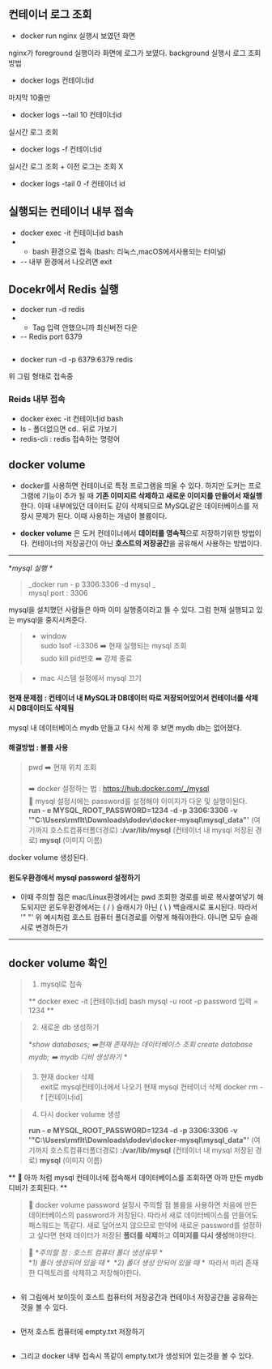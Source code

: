 <h2 id="컨테이너-로그-조회">컨테이너 로그 조회</h2>
<ul>
<li>docker run nginx 실행시 보였던 화면
<img alt="" src="https://velog.velcdn.com/images/victoryone/post/0e28df31-36b9-4fe3-b531-267adb88c300/image.png" /></li>
</ul>
<p>nginx가 foreground 실행이라 화면에 로그가 보였다.
background 실행시 로그 조회 방법</p>
<ul>
<li>docker logs 컨테이너id </li>
</ul>
<p>마지막 10줄만</p>
<ul>
<li>docker logs --tail 10 컨테이너id</li>
</ul>
<p>실시간 로그 조회 </p>
<ul>
<li>docker logs -f 컨테이너id</li>
</ul>
<p>실시간 로그 조회 + 이전 로그는 조회 X </p>
<ul>
<li>docker logs -tail 0 -f 컨테이너 id </li>
</ul>
<h2 id="실행되는-컨테이너-내부-접속">실행되는 컨테이너 내부 접속</h2>
<ul>
<li>docker exec -it 컨테이너id bash</li>
<li><ul>
<li>bash 환경으로 접속 (bash: 리눅스,macOS에서사용되는 터미널)</li>
</ul>
</li>
<li>-- 내부 환경에서 나오려면 exit </li>
</ul>
<h2 id="docekr에서-redis-실행">Docekr에서 Redis 실행</h2>
<ul>
<li>docker run -d redis </li>
<li><ul>
<li>Tag 입력 안했으니까 최신버전 다운</li>
</ul>
</li>
<li>-- Redis port 6379 </li>
</ul>
<p><img alt="" src="https://velog.velcdn.com/images/victoryone/post/6034c39c-8dd5-4296-a55d-71c7d9920dfe/image.png" /></p>
<ul>
<li>docker run -d -p 6379:6379 redis 
<img alt="" src="https://velog.velcdn.com/images/victoryone/post/5afc37c2-05f5-4846-85d6-08add7d1072f/image.png" /></li>
</ul>
<p>위 그림 형태로 접속중</p>
<h3 id="reids-내부-접속">Reids 내부 접속</h3>
<ul>
<li>docker exec -it 컨테이너id bash</li>
<li>ls - 폴더없으면 cd.. 뒤로 가보기 
<img alt="" src="https://velog.velcdn.com/images/victoryone/post/35b4378f-710c-431d-aaee-74ef1f0db5b2/image.png" /></li>
<li>redis-cli : redis 접속하는 명령어 </li>
</ul>
<h2 id="docker-volume">docker volume</h2>
<ul>
<li><p>docker를 사용하면 컨테이너로 특정 프로그램을 띄울 수 있다.
하지만 도커는 프로그램에 기능이 추가 될 때 <strong>기존 이미지르 삭제하고 새로운 이미지를 만들어서 재실행</strong>한다. 이때 내부에있던 데이터도 같이 삭제되므로 MySQL같은 데이터베이스를 저장시 문제가 된다. 이때 사용하는 개념이 볼륨이다. </p>
</li>
<li><p><strong>docker volume</strong> 은 도커 컨테이너에서 <strong>데이터를 영속적</strong>으로 저장하기위한 방법이다.
컨테이너의 저장공간이 아닌 <strong>호스트의 저장공간</strong>을 공유해서 사용하는 방법이다. </p>
</li>
</ul>
<hr />
<p>*<em>mysql 실행 *</em> </p>
<blockquote>
<p>_docker run - p 3306:3306 -d mysql _
<br />mysql port : 3306 </p>
</blockquote>
<p>mysql을 설치했던 사람들은 아마 이미 실행중이라고 뜰 수 있다. 
그럼 현재 실행되고 있는 mysql을 중지시켜준다.</p>
<blockquote>
<ul>
<li>window<br />sudo lsof -i:3306 ➡️  현재 실행되는 mysql 조회<br />sudo kill pid번호 ➡️ 강제 종료 </li>
</ul>
</blockquote>
<blockquote>
<ul>
<li>mac 
시스템 설정에서 mysql 끄기 </li>
</ul>
</blockquote>
<h4 id="현재-문제점---컨테이너-내-mysql과-db데이터-따로-저장되어있어서-컨테이너를-삭제시-db데이터도-삭제됨">현재 문제점 :  컨테이너 내 MySQL과 DB데이터 따로 저장되어있어서 컨테이너를 삭제시 DB데이터도 삭제됨</h4>
<p>mysql 내 데이터베이스 mydb 만들고 다시 삭제 후 보면 mydb db는 없어졌다.</p>
<h4 id="해결방법--볼륨-사용">해결방법 : 볼륨 사용</h4>
<blockquote>
<p> pwd ➡️ 현재 위치 조회 <br /><br /> ➡️ docker 설정하는 법 : <a href="https://hub.docker.com/_/mysql">https://hub.docker.com/_/mysql</a> <br /> 📢 mysql 설정시에는 password를 설정해야 이미지가 다운 및 실행이된다. <br />
<strong>run - e MYSQL_ROOT_PASSWORD=1234 -d -p 3306:3306 -v '&quot;C:\Users\rmflt\Downloads\dodev\docker-mysql\mysql_data&quot;'</strong> (여기까지 호스트컴퓨터폴더경로)
<strong>:/var/lib/mysql</strong> (컨테이너 내 mysql 저장된 경로) 
<strong>mysql</strong> (이미지 이름)</p>
</blockquote>
<p>docker volume 생성된다.</p>
<h4 id="윈도우환경에서--mysql-password-설정하기">윈도우환경에서  mysql password 설정하기</h4>
<ul>
<li>이때 주의할 점은 mac/Linux환경에서는 pwd 조회한 경로를 바로 복사붙여넣기 해도되지만
윈도우환경에서는 ( / ) 슬래시가 아닌 ( \ ) 백슬래시로 표시된다. 따라서 '&quot; &quot;' 위 예시처럼 호스트 컴퓨터 폴더경로를 이렇게 해줘야한다. 아니면 모두 슬래시로 변경하든가  </li>
</ul>
<hr />
<h2 id="docker-volume-확인">docker volume 확인</h2>
<blockquote>
<ol>
<li>mysql로 접속 <br /></li>
</ol>
<p>** docker exec -it [컨테이너id] bash
mysql -u root -p 
password 입력 = 1234 **</p>
</blockquote>
<blockquote>
<ol start="2">
<li>새로운 db 생성하기 </li>
</ol>
<p>*<em>show databases; ➡️현재 존재하는 데이터베이스 조회
create database mydb; ➡️ mydb 디비 생성하기 *</em></p>
</blockquote>
<blockquote>
<ol start="3">
<li>현재 docker 삭제 <br />
exit로 mysql컨테이너에서 나오기 
현재 mysql 컨테이너 삭제 
docker rm -f [컨테이너id]</li>
</ol>
</blockquote>
<blockquote>
<ol start="4">
<li>다시 docker volume 생성 <br /></li>
</ol>
<p><strong>run - e MYSQL_ROOT_PASSWORD=1234 -d -p 3306:3306 -v '&quot;C:\Users\rmflt\Downloads\dodev\docker-mysql\mysql_data&quot;'</strong> (여기까지 호스트컴퓨터폴더경로)
<strong>:/var/lib/mysql</strong> (컨테이너 내 mysql 저장된 경로) 
<strong>mysql</strong> (이미지 이름)</p>
</blockquote>
<p>** 📢 아까 처럼 mysql 컨테이너에 접속해서 데이터베이스를 조회하면 아까 만든 mydb 디비가 조회된다. **</p>
<blockquote>
<p>📢 docker volume password 설정시 주의할 점 
볼륨을 사용하면 
처음에 만든 데이터베이스의 password가 저장된다. 
따라서 새로 데이터베이스를 만들어도 패스워드는 똑같다. 새로 덮어쓰지 않으므로 만약에 새로운 password를 설정하고 싶다면 현재 데이터가 저장된 <strong>폴더를 삭제</strong>하고 <strong>이미지를 다시 생성</strong>해야한다.</p>
</blockquote>
<blockquote>
<p>🚨 *<em>주의할 점 : 호스트 컴퓨터 폴더 생성유무 *</em> <br />
*<em>1) 폴더 생성되어 있을 때 *</em>
<img alt="" src="https://velog.velcdn.com/images/victoryone/post/1d96924b-f224-4a71-b22b-83f50d1db7d3/image.png" />
*<em>2) 폴더 생성 안되어 있을 때 *</em>
<img alt="" src="https://velog.velcdn.com/images/victoryone/post/2cdcdfc4-8ba4-4790-bb27-1fb408215b05/image.png" /> 
따라서 미리 존재한 디렉토리를 삭제하고 저장해야한다. </p>
</blockquote>
<p><img alt="" src="https://velog.velcdn.com/images/victoryone/post/48191492-160e-4166-b27b-bad255f58995/image.png" /></p>
<ul>
<li>위 그림에서 보이듯이 호스트 컴퓨터의 저장공간과 컨테이너 저장공간을 공유하는 것을 볼 수 있다.</li>
</ul>
<p><img alt="" src="https://velog.velcdn.com/images/victoryone/post/ef2fc309-2ffa-4976-a022-954ce7df3479/image.png" /></p>
<ul>
<li>먼저 호스트 컴퓨터에 empty.txt 저장하기</li>
</ul>
<p><img alt="" src="https://velog.velcdn.com/images/victoryone/post/b2b23f3f-7264-43ff-98dc-cec9d14f9fb5/image.png" /></p>
<ul>
<li>그리고 docker 내부 접속시 똑같이 empty.txt가 생성되어 있는것을 볼 수 있다. </li>
</ul>